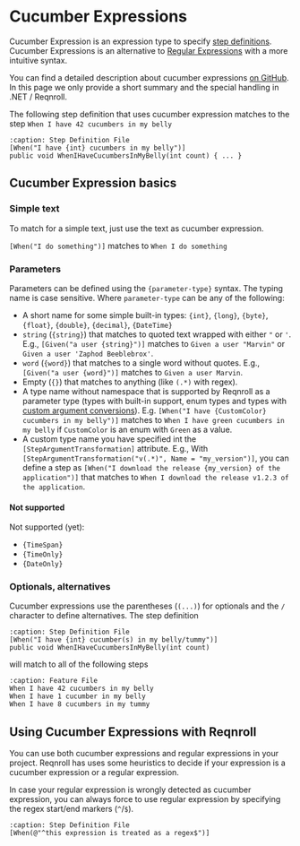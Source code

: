 # Cucumber Expressions

Cucumber Expression is an expression type to specify [step definitions](step-definitions). Cucumber Expressions is an alternative to [Regular Expressions](https://docs.microsoft.com/en-us/dotnet/standard/base-types/regular-expressions) with a more intuitive syntax.

You can find a detailed description about cucumber expressions [on GitHub](https://github.com/cucumber/cucumber-expressions#readme). In this page we only provide a short summary and the special handling in .NET / Reqnroll.

The following step definition that uses cucumber expression matches to the step `When I have 42 cucumbers in my belly`

```{code-block} csharp
:caption: Step Definition File
[When("I have {int} cucumbers in my belly")]
public void WhenIHaveCucumbersInMyBelly(int count) { ... }
```

## Cucumber Expression basics

### Simple text

To match for a simple text, just use the text as cucumber expression. 

`[When("I do something")]` matches to `When I do something`

### Parameters

Parameters can be defined using the `{parameter-type}` syntax. The typing name is case sensitive. Where `parameter-type` can be any of the following:

* A short name for some simple built-in types: `{int}`, `{long}`, `{byte}`, `{float}`, `{double}`, `{decimal}`, `{DateTime}`
* `string` (`{string}`) that matches to quoted text wrapped with either `"` or `'`. E.g., `[Given("a user {string}")]` matches to `Given a user "Marvin"` or `Given a user 'Zaphod Beeblebrox'`.
* `word` (`{word}`) that matches to a single word without quotes. E.g., `[Given("a user {word}")]` matches to `Given a user Marvin`.
* Empty (`{}`) that matches to anything (like `(.*)` with regex).
* A type name without namespace that is supported by Reqnroll as a parameter type (types with built-in support, enum types and types with [custom argument conversions](step-argument-conversions)). E.g. `[When("I have {CustomColor} cucumbers in my belly")]` matches to `When I have green cucumbers in my belly` if `CustomColor` is an enum with `Green` as a value.
* A custom type name you have specified int the `[StepArgumentTransformation]` attribute. E.g., With `[StepArgumentTransformation("v(.*)", Name = "my_version")]`, you can define a step as `[When("I download the release {my_version} of the application")]` that matches to `When I download the release v1.2.3 of the application`.

#### Not supported
Not supported (yet):
* `{TimeSpan}`
* `{TimeOnly}`
* `{DateOnly}`

### Optionals, alternatives

Cucumber expressions use the parentheses (`(...)`) for optionals and the `/` character to define alternatives. The step definition 

```{code-block} csharp
:caption: Step Definition File
[When("I have {int} cucumber(s) in my belly/tummy")]
public void WhenIHaveCucumbersInMyBelly(int count)
```

will match to all of the following steps

```{code-block} gherkin
:caption: Feature File
When I have 42 cucumbers in my belly
When I have 1 cucumber in my belly
When I have 8 cucumbers in my tummy
```

## Using Cucumber Expressions with Reqnroll

You can use both cucumber expressions and regular expressions in your project. Reqnroll has uses some heuristics to decide if your expression is a cucumber expression or a regular expression.

In case your regular expression is wrongly detected as cucumber expression, you can always force to use regular expression by specifying the regex start/end markers (`^`/`$`).

```{code-block} csharp
:caption: Step Definition File
[When(@"^this expression is treated as a regex$")]
```

